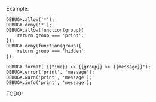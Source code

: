 Example:
    
    DEBUGX.allow('*');
    DEBUGX.deny('*');
    DEBUGX.allow(function(group){
        return group === 'print';
    });
    DEBUGX.deny(function(group){
        return group === 'hidden';
    });

    DEBUGX.format('{{time}} >> {{group}} >> {{message}}');
    DEBUGX.error('print', 'message');
    DEBUGX.warn('print', 'message');
    DEBUGX.info('print', 'message');
    
TODO:

    
